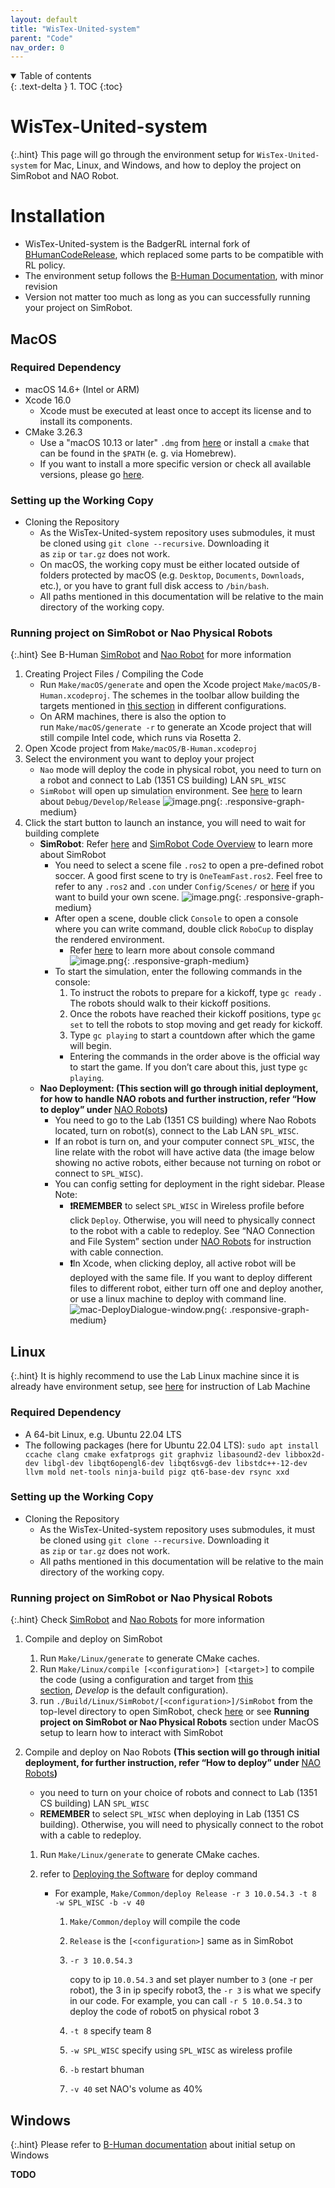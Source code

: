 ```yaml
---
layout: default
title: "WisTex-United-system"
parent: "Code"
nav_order: 0
---
```


<details open markdown="block">
  <summary>
    Table of contents
  </summary>
  {: .text-delta }
1. TOC
{:toc}
</details>

# WisTex-United-system

{:.hint}
This page will go through the environment setup for `WisTex-United-system` for Mac, Linux, and Windows, and how to deploy the project on SimRobot and NAO Robot.

# Installation

- WisTex-United-system is the BadgerRL internal fork of [BHumanCodeRelease](https://github.com/bhuman/BHumanCodeRelease), which replaced some parts to be compatible with RL policy.
- The environment setup follows the [B-Human Documentation](https://docs.b-human.de/master/getting-started/initial-setup/), with minor revision
- Version not matter too much as long as you can successfully running your project on SimRobot.

## MacOS

### Required Dependency

- macOS 14.6+ (Intel or ARM)
- Xcode 16.0
  - Xcode must be executed at least once to accept its license and to install its components.
- CMake 3.26.3
  - Use a "macOS 10.13 or later" `.dmg` from [here](https://cmake.org/download/) or install a `cmake` that can be found in the `$PATH` (e. g. via Homebrew).
  - If you want to install a more specific version or check all available versions, please go [here](https://github.com/Kitware/CMake/releases).

### Setting up the Working Copy

- Cloning the Repository
  - As the WisTex-United-system repository uses submodules, it must be cloned using `git clone --recursive`. Downloading it as `zip` or `tar.gz` does not work.
  - On macOS, the working copy must be either located outside of folders protected by macOS (e.g. `Desktop`, `Documents`, `Downloads`, etc.), or you have to grant full disk access to `/bin/bash`.
  - All paths mentioned in this documentation will be relative to the main directory of the working copy.

### Running project on SimRobot or Nao Physical Robots

{:.hint}
See B-Human [SimRobot](https://docs.b-human.de/master/simrobot/#simrobot) and [Nao Robot](../BHumanCodeRelease/Nao%20Overview/Nao%20OverView.html) for more information

1. Creating Project Files / Compiling the Code
   - Run `Make/macOS/generate` and open the Xcode project `Make/macOS/B-Human.xcodeproj`. The schemes in the toolbar allow building the targets mentioned in [this section](https://docs.b-human.de/master/getting-started/initial-setup/#targets-and-configurations) in different configurations.
   - On ARM machines, there is also the option to run `Make/macOS/generate -r` to generate an Xcode project that will still compile Intel code, which runs via Rosetta 2.
2. Open Xcode project from `Make/macOS/B-Human.xcodeproj`
3. Select the environment you want to deploy your project
   - `Nao` mode will deploy the code in physical robot, you need to turn on a robot and connect to Lab (1351 CS building) LAN `SPL_WISC`
   - `SimRobot` will open up simulation environment. See [here](https://docs.b-human.de/master/getting-started/initial-setup/#targets-and-configurations) to learn about `Debug/Develop/Release`
     ![image.png](./mac-compile-and-run.png){: .responsive-graph-medium}
4. Click the start button to launch an instance, you will need to wait for building complete
   - **SimRobot**:
     Refer [here](https://docs.b-human.de/master/simrobot/#simrobot) and [SimRobot Code Overview](../BHumanCodeRelease/SimRobot%20Overview/SimRobot%20Overview.html) to learn more about SimRobot
     - You need to select a scene file `.ros2` to open a pre-defined robot soccer. A good first scene to try is `OneTeamFast.ros2`. Feel free to refer to any `.ros2` and `.con` under `Config/Scenes/` or [here](https://docs.b-human.de/master/simrobot/#scene-description-files) if you want to build your own scene.
       ![image.png](./mac-select-scene.png){: .responsive-graph-medium}
     - After open a scene, double click `Console` to open a console where you can write command, double click `RoboCup` to display the rendered environment.
       - Refer [here](https://docs.b-human.de/master/simrobot/#console-commands) to learn more about console command
         ![image.png](./mac-SimRobot-window.png){: .responsive-graph-medium}
     - To start the simulation, enter the following commands in the console:
       1. To instruct the robots to prepare for a kickoff, type `gc ready` . The robots should walk to their kickoff positions.
       2. Once the robots have reached their kickoff positions, type `gc set` to tell the robots to stop moving and get ready for kickoff.
       3. Type `gc playing` to start a countdown after which the game will begin.
       - Entering the commands in the order above is the official way to start the game. If you don’t care about this, just type `gc playing`.
   - **Nao Deployment: (This section will go through initial deployment, for how to handle NAO robots and further instruction, refer “How to deploy” under** [NAO Robots](/docs/NAO%20Robots/NAO%20Robots.html)**)**
     - You need to go to the Lab (1351 CS building) where Nao Robots located, turn on robot(s), connect to the Lab LAN `SPL_WISC`.
     - If an robot is turn on, and your computer connect `SPL_WISC`, the line relate with the robot will have active data (the image below showing no active robots, either because not turning on robot or connect to `SPL_WISC`).
     - You can config setting for deployment in the right sidebar. Please Note:
       - **❗️REMEMBER** to select `SPL_WISC` in Wireless profile before click `Deploy`. Otherwise, you will need to physically connect to the robot with a cable to redeploy. See “NAO Connection and File System” section under [NAO Robots](/docs/NAO%20Robots/NAO%20Robots.html) for instruction with cable connection.
       - **❗️**In Xcode, when clicking deploy, all active robot will be deployed with the same file. If you want to deploy different files to different robot, either turn off one and deploy another, or use a linux machine to deploy with command line.
         ![mac-DeployDialogue-window.png](./mac-DeployDialogue-window.png){: .responsive-graph-medium}

## Linux

{:.hint}
It is highly recommend to use the Lab Linux machine since it is already have environment setup, see [here](/docs/Lab%20Server/Lab%20Server.html) for instruction of Lab Machine

### Required Dependency

- A 64-bit Linux, e.g. Ubuntu 22.04 LTS
- The following packages (here for Ubuntu 22.04 LTS):
  `sudo apt install ccache clang cmake exfatprogs git graphviz libasound2-dev libbox2d-dev libgl-dev libqt6opengl6-dev libqt6svg6-dev libstdc++-12-dev llvm mold net-tools ninja-build pigz qt6-base-dev rsync xxd`

### Setting up the Working Copy

- Cloning the Repository
  - As the WisTex-United-system repository uses submodules, it must be cloned using `git clone --recursive`. Downloading it as `zip` or `tar.gz` does not work.
  - All paths mentioned in this documentation will be relative to the main directory of the working copy.

### Running project on SimRobot or Nao Physical Robots

{:.hint}
Check [SimRobot](https://docs.b-human.de/master/simrobot/#simrobot) and [Nao Robots](../NAO%20Robots/NAO%20Robots.html) for more information

1. Compile and deploy on SimRobot
   1. Run `Make/Linux/generate` to generate CMake caches.
   2. Run `Make/Linux/compile [<configuration>] [<target>]` to compile the code (using a configuration and target from [this section](https://docs.b-human.de/master/getting-started/initial-setup/#targets-and-configurations), *Develop* is the default configuration).
   3. run `./Build/Linux/SimRobot/[<configuration>]/SimRobot` from the top-level directory to open SimRobot, check [here](https://docs.b-human.de/master/simrobot/#simrobot) or see **Running project on SimRobot or Nao Physical Robots** section under MacOS setup to learn how to interact with SimRobot
2. Compile and deploy on Nao Robots **(This section will go through initial deployment, for further instruction, refer “How to deploy” under** [NAO Robots](../NAO%20Robots/NAO%20Robots.html)**)**

   - you need to turn on your choice of robots and connect to Lab (1351 CS building) LAN `SPL_WISC`
   - **REMEMBER** to select `SPL_WISC` when deploying in Lab (1351 CS building). Otherwise, you will need to physically connect to the robot with a cable to redeploy.

   1. Run `Make/Linux/generate` to generate CMake caches.
   2. refer to [Deploying the Software](https://docs.b-human.de/master/getting-started/running-the-code/#deploying-the-software) for deploy command

      - For example, `Make/Common/deploy Release -r 3 10.0.54.3 -t 8 -w SPL_WISC -b -v 40`

        1. `Make/Common/deploy` will compile the code
        2. `Release` is the `[<configuration>]` same as in SimRobot
        3. `-r 3 10.0.54.3`

           copy to ip `10.0.54.3` and set player number to `3` (one -r per robot), the 3 in ip specify robot3, the `-r 3` is what we specify in our code. For example, you can call `-r 5 10.0.54.3` to deploy the code of robot5 on physical robot 3

        4. `-t 8` specify team 8
        5. `-w SPL_WISC` specify using `SPL_WISC` as wireless profile
        6. `-b` restart bhuman
        7. `-v 40` set NAO's volume as 40%

## Windows

{:.hint}
Please refer to [B-Human documentation](https://docs.b-human.de/master/getting-started/initial-setup/) about initial setup on Windows

**TODO**
